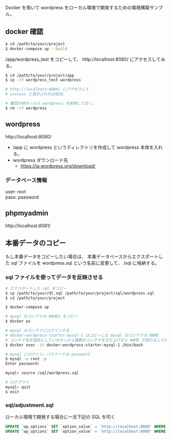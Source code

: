 
Docker を用いて wordpress をローカル環境で開発するための環境構築サンプル。

## docker 確認

```bash
$ cd /path/to/your/project
$ docker-compose up --build
```

/app/wordpress_test をコピーして、
http://localhost:8080/ にアクセスしてみる。

```bash
$ cd /path/to/your/project/app
$ cp -rf wordpress_test wordpress

# http://localhost:8080/ にアクセスして
# success と表示されれば成功。

# 確認が終わったら wordpress を削除しておく。
$ rm -rf wordpress
```


## wordpress

http://localhost:8080/

* /app に wordpress というディレクトリを作成して wordpress 本体を入れる。
* wordpress ダウンロード先
	* https://ja.wordpress.org/download/



### データベース情報

user: root  
pass: password


## phpmyadmin

http://localhost:8081/


## 本番データのコピー

もし本番データをコピーしたい場合は、
本番データベースからエクスポートした sql ファイルを wordpress.sql という名前に変更して、
/sql に格納する。


### sql ファイルを使ってデータを反映させる

```bash
# エクスポートした sql をコピー
$ cp /path/to/your/dl.sql /path/to/your/project/sql/wordpress.sql
$ cd /path/to/your/project

$ docker-compose up

# mysql のコンテナの NAMES をコピー
$ docker ps

# mysql のコンテナにログインする
# docker-wordpress-starter-mysql-1 はコピーした mysql のコンテナの NAME
# コンテナ名を固定にしていなかったら複数のコンテナを立ち上げると NAME が変わることがある
$ docker exec -it docker-wordpress-starter-mysql-1 /bin/bash

# mysql にログイン。パスワードは password
$ mysql -u root -p
Enter password:

mysql> source /sql/wordpress.sql

# ログアウト
mysql> quit
$ exit
```


### sql/adjustment.sql

ローカル環境で開発する場合に一旦下記の SQL を叩く

```sql
UPDATE `wp_options` SET `option_value` = 'http://localhost:8080' WHERE `wp_options`.`option_id` = 1;
UPDATE `wp_options` SET `option_value` = 'http://localhost:8080' WHERE `wp_options`.`option_id` = 2;
```
